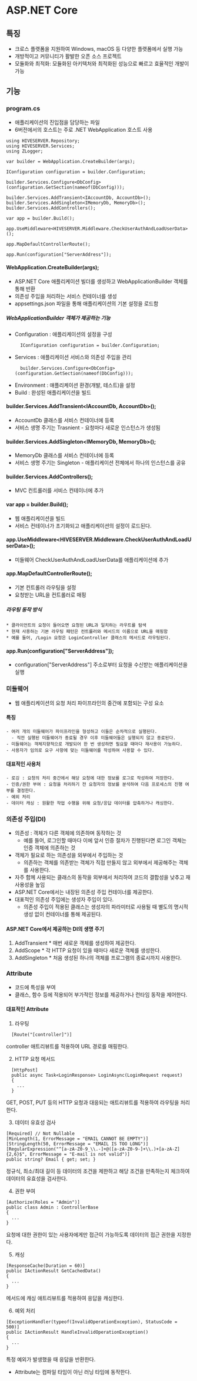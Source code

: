 # ASP.NET Core
## 특징
* 크로스 플랫폼을 지원하여 Windows, macOS 등 다양한 플랫폼에서 실행 가능
* 개방적이고 커뮤니티가 활발한 오픈 소스 프로젝트
* 모듈화와 최적화: 모듈화된 아키텍처와 최적화된 성능으로 빠르고 효율적인 개발이 가능

## 기능
### program.cs
* 애플리케이션의 진입점을 담당하는 파일
* 6버전에서의 호스트는 주로 .NET WebApplication 호스트 사용
``` example
using HIVESERVER.Repository;
using HIVESERVER.Services;
using ZLogger;

var builder = WebApplication.CreateBuilder(args);      

IConfiguration configuration = builder.Configuration;

builder.Services.Configure<DbConfig>(configuration.GetSection(nameof(DbConfig)));

builder.Services.AddTransient<IAccountDb, AccountDb>();
builder.Services.AddSingleton<IMemoryDb, MemoryDb>();
builder.Services.AddControllers();

var app = builder.Build();  

app.UseMiddleware<HIVESERVER.Middleware.CheckUserAuthAndLoadUserData>();

app.MapDefaultControllerRoute();

app.Run(configuration["ServerAddress"]);
```

#### WebApplication.CreateBuilder(args);  
  - ASP.NET Core 애플리케이션 빌더를 생성하고 WebApplicationBuilder 객체를 통해 반환
  - 의존성 주입을 처리하는 서비스 컨테이너를 생성
  - appsettings.json 파일을 통해 애플리케이션의 기본 설정을 로드함

##### WebApplicationBuilder 객체가 제공하는 기능
  - Configuration : 애플리케이션의 설정을 구성
      ```
        IConfiguration configuration = builder.Configuration;
      ```
  - Services : 애플리케이션 서비스와 의존성 주입을 관리
      ```
        builder.Services.Configure<DbConfig>(configuration.GetSection(nameof(DbConfig)));
      ```
  - Environment : 애플리케이션 환경(개발, 테스트)을 설정
  - Build : 완성된 애플리케이션을 빌드

#### builder.Services.AddTransient<IAccountDb, AccountDb>();
  * AccountDb 클래스를 서비스 컨테이너에 등록
  * 서비스 생명 주기는 Trasnient - 요청마다 새로운 인스턴스가 생성됨
#### builder.Services.AddSingleton<IMemoryDb, MemoryDb>();
  * MemoryDb 클래스를 서비스 컨테이너에 등록
  * 서비스 생명 주기는 Singleton - 애플리케이션 전체에서 하나의 인스턴스를 공유
#### builder.Services.AddControllers();
  * MVC 컨트롤러를 서비스 컨테이너에 추가
#### var app = builder.Build();
  * 웹 애플리케이션을 빌드
  * 서비스 컨테이너가 초기화되고 애플리케이션의 설정이 로드된다.
#### app.UseMiddleware<HIVESERVER.Middleware.CheckUserAuthAndLoadUserData>();
  * 미들웨어 CheckUserAuthAndLoadUserData를 애플리케이션에 추가

#### app.MapDefaultControllerRoute();
  * 기본 컨트롤러 라우팅을 설정
  * 요청받는 URL을 컨트롤러로 매핑
  ##### 라우팅 동작 방식
    * 클라이언트의 요청이 들어오면 요청된 URL과 일치하는 라우트를 탐색
    * 현재 사용하는 기본 라우팅 패턴은 컨트롤러와 메서드의 이름으로 URL을 매핑함
    * 예를 들어, /Login 요청은 LoginController 클래스의 메서드로 라우팅된다. 

#### app.Run(configuration["ServerAddress"]);
  * configuration["ServerAddress"] 주소로부터 요청을 수신받는 애플리케이션을 실행


### 미들웨어
  * 웹 애플리케이션의 요청 처리 파이프라인의 중간에 포함되는 구성 요소
  #### 특징
    - 여러 개의 미들웨어가 파이프라인을 형성하고 이들은 순차적으로 실행된다.
      - 직전 실행된 미들웨어가 종료될 경우 이후 미들웨어들은 실행되지 않고 종료된다.
    - 미들웨어는 객체지향적으로 개발되어 한 번 생성하면 필요할 때마다 재사용이 가능하다.
    - 사용자가 임의로 요구 사항에 맞는 미들웨어를 작성하여 사용할 수 있다.
  #### 대표적인 사용처
    - 로깅 : 요청의 처리 중간에서 해당 요청에 대한 정보를 로그로 작성하여 저장한다.
    - 인증/권한 부여 : 요청을 처리하기 전 요청자의 정보를 분석하여 다음 프로세스의 진행 여부를 결정한다.
    - 예외 처리
    - 데이터 캐싱 : 원활한 작업 수행을 위해 요청/응답 데이터를 압축하거나 캐싱한다.

### 의존성 주입(DI)
  - 의존성 : 객체가 다른 객체에 의존하며 동작하는 것
    - 예를 들어, 로그인할 때마다 이에 앞서 인증 절차가 진행된다면 로그인 객체는 인증 객체에 의존하는 것
  - 객체가 필요로 하는 의존성을 외부에서 주입하는 것
    - 의존하는 객체를 의존받는 객체가 직접 만들지 않고 외부에서 제공해주는 객체를 사용한다.
  - 자주 함께 사용되는 클래스의 동작을 외부에서 처리하여 코드의 결합성을 낮추고 재사용성을 높임
  - ASP.NET Core에서는 내장된 의존성 주입 컨테이너를 제공한다.
  - 대표적인 의존성 주입에는 생성자 주입이 있다.
    - 의존성 주입이 적용된 클래스는 생성자의 파라미터로 사용될 때 별도의 명시적 생성 없이 컨테이너를 통해 제공된다.
  
#### ASP.NET Core에서 제공하는 DI의 생명 주기
  1. AddTransient
    * 매번 새로운 객체를 생성하여 제공한다.
  2. AddScope
    * 각 HTTP 요청이 있을 때마다 새로운 객체를 생성한다.
  3. AddSingleton
    * 처음 생성된 하나의 객체를 프로그램의 종료시까지 사용한다.


### Attribute
  - 코드에 특성을 부여
  - 클래스, 함수 등에 적용되어 부가적인 정보를 제공하거나 런타임 동작을 제어한다.
#### 대표적인 Attribute
  1. 라우팅
  ```
    [Route("[controller]")]
  ```
  controller 애트리뷰트를 적용하여 URL 경로를 매핑한다.
  
  2. HTTP 요청 메서드
  ```
    [HttpPost]
    public async Task<LoginResponse> LoginAsync(LoginRequest request)
    {
      ...
    }
  ```
  GET, POST, PUT 등의 HTTP 요청과 대응되는 애트리뷰트를 적용하여 라우팅을 처리한다.
    
  3. 데이터 유효성 검사
  ```
  [Required] // Not Nullable
  [MinLength(1, ErrorMessage = "EMAIL CANNOT BE EMPTY")] 
  [StringLength(50, ErrorMessage = "EMAIL IS TOO LONG")]
  [RegularExpression("^[a-zA-Z0-9_\\.-]+@([a-zA-Z0-9-]+\\.)+[a-zA-Z]{2,6}$", ErrorMessage = "E-mail is not valid")]
  public string? Email { get; set; }
  ```
  정규식, 최소/최대 길이 등 데이터의 조건을 제한하고 해당 조건을 만족하는지 체크하여 데이터의 유효성을 검사한다.
  
  4. 권한 부여
  ```
  [Authorize(Roles = "Admin")]
  public class Admin : ControllerBase
  {
    ...
  }
  ```
  요청에 대한 권한이 있는 사용자에게만 접근이 가능하도록 데이터의 접근 권한을 지정한다.
  
5. 캐싱
```
[ResponseCache(Duration = 60)]
public IActionResult GetCachedData()
{
  ...
}
```
메서드에 캐싱 애트리뷰트를 적용하여 응답을 캐싱한다.

6. 예외 처리
```
[ExceptionHandler(typeof(InvalidOperationException), StatusCode = 500)]
public IActionResult HandleInvalidOperationException()
{
  ...
}
```
특정 예외가 발생했을 때 응답을 반환한다.
  - Attribute는 컴파일 타임이 아닌 러닝 타임에 동작한다.




